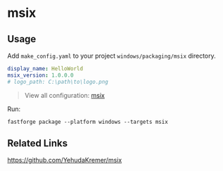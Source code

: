 # msix

## Usage

Add `make_config.yaml` to your project `windows/packaging/msix` directory.

```yaml
display_name: HelloWorld
msix_version: 1.0.0.0
# logo_path: C:\path\to\logo.png
```

> View all configuration: [msix](https://github.com/YehudaKremer/msix)

Run:

```
fastforge package --platform windows --targets msix
```

## Related Links

https://github.com/YehudaKremer/msix
